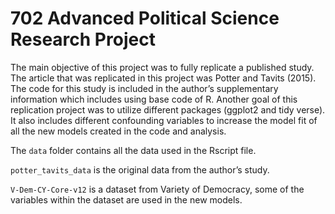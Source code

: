 # 702 Advanced Political Science Research Project

The main objective of this project was to fully replicate a published study. The article that was replicated in this project was Potter and Tavits (2015). The code for this study is included in the author’s supplementary information which includes using base code of R. Another goal of this replication project was to utilize different packages (ggplot2 and tidy verse). It also includes different confounding variables to increase the model fit of all the new models created in the code and analysis. 

The `data` folder contains all the data used in the Rscript file. 

`potter_tavits_data` is the original data from the author’s study. 

`V-Dem-CY-Core-v12` is a dataset from Variety of Democracy, some of the variables within the dataset are used in the new models. 


